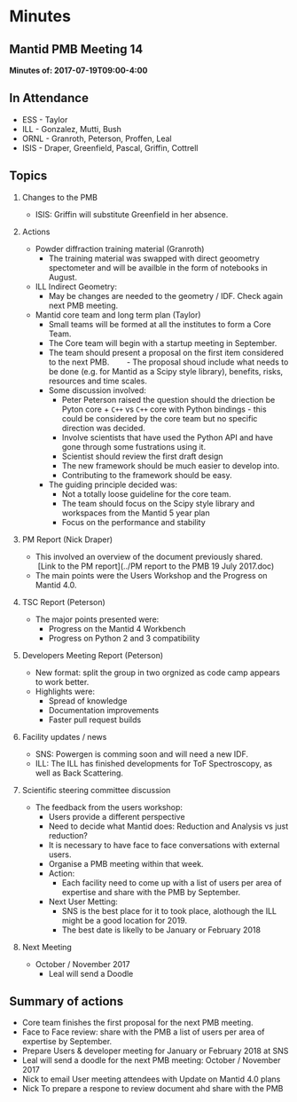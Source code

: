 Minutes
=======


## Mantid PMB Meeting 14

**Minutes of: 2017-07-19T09:00-4:00**


## In Attendance

* ESS - Taylor
* ILL - Gonzalez, Mutti, Bush
* ORNL - Granroth, Peterson, Proffen, Leal
* ISIS - Draper, Greenfield, Pascal, Griffin, Cottrell

## Topics

1. Changes to the PMB
    - ISIS: Griffin will substitute Greenfield in her absence.

3. Actions
    - Powder diffraction training material (Granroth)
        - The training material was swapped with direct geoometry spectometer and will be availble in the form of notebooks in August.
    - ILL Indirect Geometry:
      - May be changes are needed to the geometry / IDF. Check again next PMB meeting.
    - Mantid core team and long term plan (Taylor)
        - Small teams will be formed at all the institutes to form a Core Team.
        - The Core team will begin with a startup meeting in September.
        - The team should present a proposal on the first item considered to the next PMB.
        - The proposal shoud include what needs to be done (e.g. for Mantid as a Scipy style library), benefits, risks, resources and time scales.
        - Some discussion involved:
            - Peter Peterson raised the question should the driection be Pyton core + `C++` vs `C++` core with Python bindings - this could be considered by the core team but no specific direction was decided.
            - Involve scientists that have used the Python API and have gone through some fustrations using it.
            - Scientist should review the first draft design
            - The new framework should be much easier to develop into.
            - Contributing to the framework should be easy.
        - The guiding principle decided was:
            - Not a totally loose guideline for the core team.
            - The team should focus on the Scipy style library and workspaces from the Mantid 5 year plan
            - Focus on the performance and stability            
 
4. PM Report (Nick Draper)
    - This involved an overview of the document previously shared.
      [Link to the PM report](../PM report to the PMB 19 July 2017.doc)
    - The main points were the Users Workshop and the Progress on Mantid 4.0.

5. TSC Report (Peterson)
    - The major points presented were:
        - Progress on the Mantid 4 Workbench
        - Progress on Python 2 and 3 compatibility

6. Developers Meeting Report (Peterson)
    - New format: split the group in two orgnized as code camp appears to work better.
    - Highlights were:
        - Spread of knowledge
        - Documentation improvements
        - Faster pull request builds

7. Facility updates / news 
    - SNS: Powergen is comming soon and will need a new IDF.
    - ILL: The ILL has finished developments for ToF Spectroscopy, as well as Back Scattering.

10. Scientific steering committee discussion
    - The feedback from the users workshop:
        - Users provide a different perspective
        - Need to decide what Mantid does: Reduction and Analysis vs just reduction?
        - It is necessary to have face to face conversations with external users.
        - Organise a PMB meeting within that week.
        - Action:
            - Each facility need to come up with a list of users per area of expertise and share with the PMB by September.
        - Next User Metting:
            - SNS is the best place for it to took place, alothough the ILL might be a good location for 2019.
            - The best date is likelly to be January or February 2018

12. Next Meeting
    - October / November 2017
        - Leal will send a Doodle

Summary of actions
------------------
- Core team finishes the first proposal for the next PMB meeting.
- Face to Face review: share with the PMB a list of users per area of expertise by September.
- Prepare Users & developer meeting for January or February 2018 at SNS
- Leal will send a doodle for the next PMB meeting: October / November 2017
- Nick to email User meeting attendees with Update on Mantid 4.0 plans
- Nick To prepare a respone to review document ahd share with the PMB

